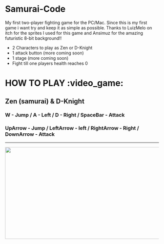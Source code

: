 # Samurai-Code
My first two-player fighting game for the PC/Mac. Since this is my first game i want try and keep it as simple as possible. Thanks to LuizMelo on itch for the sprites I used for this game and Ansimuz for the amazing futuristic 8-bit background!!

- 2 Characters to play as Zen or D-Knight 
- 1 attack button (more coming soon)
- 1 stage (more coming soon)
- Fight till one players health reaches 0  

<h1> HOW TO PLAY :video_game:</h1>
<h2>Zen (samurai) & D-Knight</h2> <h3> W - Jump / A - Left / D - Right / SpaceBar - Attack </h3> 
<h3> UpArrow - Jump / LeftArrow - left / RightArrow - Right / DownArrow - Attack </h3>


                     
---                    

<img src="https://media.giphy.com/media/QySLsQjYxeXlu/giphy.gif" width="600" height="300"/>
